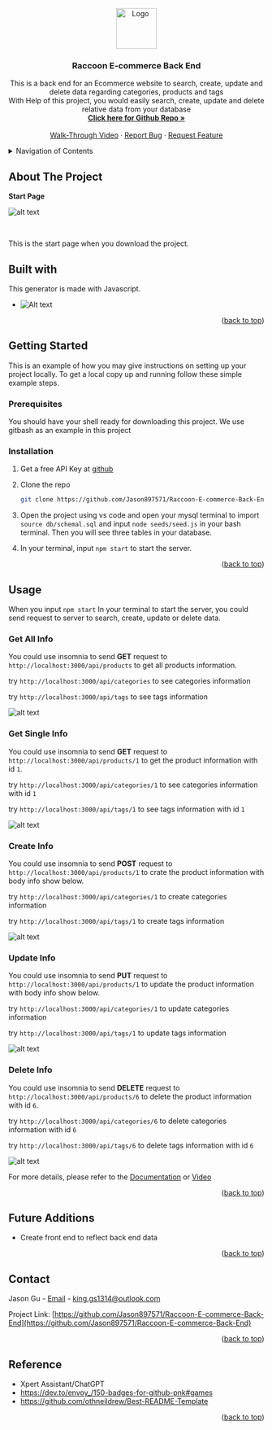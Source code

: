 <a id="readme-top"></a>


<div align="center">
  <a href="https://github.com/Jason897571/Raccoon-E-commerce-Back-End">
    <img src="./public/image/logo.png" alt="Logo" width="80" height="80">
  </a>

  <h3 align="center">Raccoon E-commerce Back End</h3>

  <p align="center">
    This is a back end for an Ecommerce website to search, create, update and delete data regarding categories, products and tags <br />With Help of this project, you would easily search, create, update and delete relative data from your database
    <br />
    <a href="https://github.com/Jason897571/Raccoon-E-commerce-Back-End"><strong>Click here for Github Repo  »</strong></a>
    <br />
    <br />
    <a href="https://drive.google.com/file/d/10hdOsKll_u83wpzZ_T_ifShay4kZYw9_/view?usp=sharing">Walk-Through Video</a>
    ·
    <a href="https://github.com/Jason897571/Raccoon-E-commerce-Back-End/issues">Report Bug</a>
    ·
    <a href="https://github.com/Jason897571/Raccoon-E-commerce-Back-End/issues">Request Feature</a>
  </p>
</div>

<!-- TABLE OF CONTENTS -->
<details>
  <summary>Navigation of Contents</summary>
  <ol>
    <li>
      <a href="#about-the-project">About The Project</a>
      <ul>
        <li><a href="#built-with">Built With</a></li>
      </ul>
    </li>
    <li>
      <a href="#getting-started">Getting Started</a>
      <ul>
        <li><a href="#prerequisites">Prerequisites</a></li>
        <li><a href="#installation">Installation</a></li>
      </ul>
    </li>
    <li><a href="#usage">Usage</a></li>
    <li><a href="#contact">Contact</a></li>
    <li><a href="#future_additions">Future Additions</a></li>
    <li><a href="#reference">Reference</a></li>
  </ol>
</details>

<a id="#about-the-project"></a>
## About The Project

<p><strong>Start Page</strong></p>


![alt text](./public/image/start.png)

<br />

This is the start page when you download the project.




<a id="#built-with"></a>
## Built with
This generator is made with Javascript.

* ![Alt text](./public/image/javascript.png)

<p align="right">(<a href="#readme-top">back to top</a>)</p>

<a id="getting_started"></a>
## Getting Started

This is an example of how you may give instructions on setting up your project locally.
To get a local copy up and running follow these simple example steps.

<a id="prerequisities"></a>
### Prerequisites

You should have your shell ready for downloading this project. We use gitbash as an example in this project

<a id="installation"></a>
### Installation
1. Get a free API Key at [github](https://github.com/Jason897571/Raccoon-E-commerce-Back-End#built-with)
2. Clone the repo
   ```sh
   git clone https://github.com/Jason897571/Raccoon-E-commerce-Back-End.git
   ```
3. Open the project using vs code and open your mysql terminal to import `source db/schemal.sql` and input `node seeds/seed.js` in your bash terminal. Then you will see three tables in your database.

4. In your terminal, input `npm start` to start the server.





<p align="right">(<a href="#readme-top">back to top</a>)</p>


<a id="usage"></a>
## Usage

When you input `npm start` In your terminal to start the server, you could send request to server to search, create, update or delete data.


### Get All Info

You could use insomnia to send <strong>GET</strong> request to `http://localhost:3000/api/products` to get all products information.

try `http://localhost:3000/api/categories` to see categories information

try `http://localhost:3000/api/tags` to see tags information

![alt text](./public/image/get_all_product.png)

### Get Single Info

You could use insomnia to send <strong>GET</strong> request to `http://localhost:3000/api/products/1` to get the product information with id `1`.

try `http://localhost:3000/api/categories/1` to see categories information with id `1`

try `http://localhost:3000/api/tags/1` to see tags information with id `1`

![alt text](./public/image/get_single_info.png)


### Create Info

You could use insomnia to send <strong>POST</strong> request to `http://localhost:3000/api/products/1` to crate the product information with body info show below.

try `http://localhost:3000/api/categories/1` to create categories information

try `http://localhost:3000/api/tags/1` to create tags information

![alt text](./public/image/create.png)

### Update Info

You could use insomnia to send <strong>PUT</strong> request to `http://localhost:3000/api/products/1` to update the product information with body info show below.

try `http://localhost:3000/api/categories/1` to update categories information

try `http://localhost:3000/api/tags/1` to update tags information

![alt text](./public/image/update.png)

### Delete Info

You could use insomnia to send <strong>DELETE</strong> request to `http://localhost:3000/api/products/6` to delete the product information with id `6`.

try `http://localhost:3000/api/categories/6` to delete categories information with id `6`

try `http://localhost:3000/api/tags/6` to delete tags information with id `6`

![alt text](./public/image/delete.png)




For more details, please refer to the [Documentation](https://github.com/Jason897571/Raccoon-E-commerce-Back-End) or [Video](https://drive.google.com/file/d/1M-gGJv8WTPyUfoR1LIr6bXMF6Er_WBt6/view?usp=sharing)

<p align="right">(<a href="#readme-top">back to top</a>)</p>


<a id="future_additions"></a>
## Future Additions
* Create front end to reflect back end data



<p align="right">(<a href="#readme-top">back to top</a>)</p>



<a id="contact"></a>
## Contact

Jason Gu - [Email](king.gs1314@outlook.com) - king.gs1314@outlook.com

Project Link: [https://github.com/Jason897571/Raccoon-E-commerce-Back-End](https://github.com/Jason897571/Raccoon-E-commerce-Back-End)

<p align="right">(<a href="#readme-top">back to top</a>)</p>

<a id="reference"></a>
## Reference
* Xpert Assistant/ChatGPT
* https://dev.to/envoy_/150-badges-for-github-pnk#games
* https://github.com/othneildrew/Best-README-Template


<p align="right">(<a href="#readme-top">back to top</a>)</p>

<!-- MARKDOWN LINKS & IMAGES -->
<!-- https://www.markdownguide.org/basic-syntax/#reference-style-links -->
[Javascript-url]:https://img.shields.io/badge/JavaScript-F7DF1E?style=for-the-badge&logo=javascript&logoColor=black
